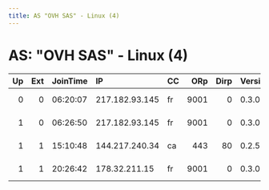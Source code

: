 ```yaml
---
title: AS "OVH SAS" - Linux (4)
---
```


# AS: "OVH SAS" - Linux (4)

|   Up |   Ext | JoinTime   | IP             | CC   |   ORp |   Dirp | Version   | Contact                      | Nickname     |   eFamMembers |
|-----:|------:|:-----------|:---------------|:-----|------:|-------:|:----------|:-----------------------------|:-------------|--------------:|
|    0 |     0 | 06:20:07   | 217.182.93.145 | fr   |  9001 |      0 | 0.3.0.8   | Tounefr contact@toune.fr     | Tounefr      |             1 |
|    1 |     0 | 06:26:50   | 217.182.93.145 | fr   |  9001 |      0 | 0.3.0.8   | Tounefr contact@toune.fr     | Tounefr      |             1 |
|    1 |     1 | 15:10:48   | 144.217.240.34 | ca   |   443 |     80 | 0.2.5.12  | FreedomExits1 at bOw dot     | u4eaExittier |             1 |
|    1 |     1 | 20:26:42   | 178.32.211.15  | fr   |  9001 |      0 | 0.3.0.9   | sandstorm &lt;freedom@freedo | ssbase       |             1 |
